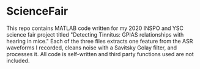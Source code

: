 # ScienceFair
This repo contains MATLAB code written for my 2020 INSPO and YSC science fair project titled "Detecting Tinnitus: GPIAS relationships with hearing in mice."
Each of the three files extracts one feature from the ASR waveforms I recorded, cleans noise with a Savitsky Golay filter, and processes it.
All code is self-written and third party functions used are not included. 



